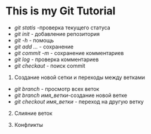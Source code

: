 # This is my Git Tutorial
* *git statis* -проверка текущего статуса
* *git init* - добавление репозитория
* *git -h* - помощь 
* *git add ...* - сохранение 
* *git commit -m* - сохранение комментариев 
* *git log* - проверка комментариев
* *git checkaut* - поиск commit


1. Создание новой сетки и переходы между ветками
* *git branch* - просмотр всех веток
* *git branch имя_ветки*-создание новой ветке 
* *git checkout имя_ветки* - переход на другую ветку

2. Слияние веток

3. Конфликты

